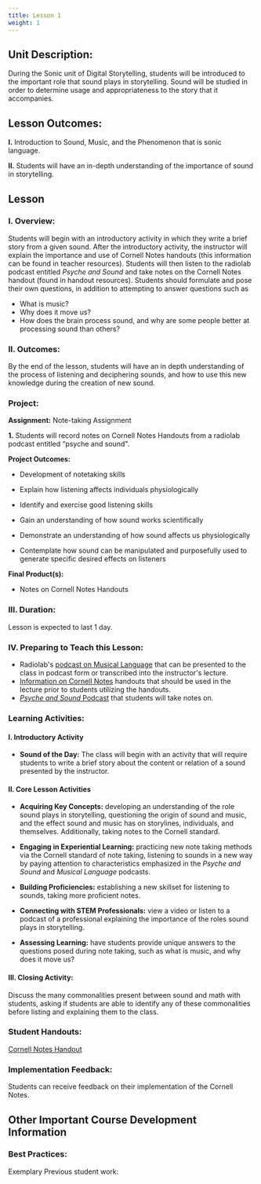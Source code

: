 ```yaml
---
title: Lesson 1
weight: 1
---
```

## Unit Description: 
During the Sonic unit of Digital Storytelling, students will be introduced to the important role that sound plays in storytelling. Sound will be studied in order to determine usage and appropriateness to the story that it accompanies. 


## Lesson Outcomes:
**I.** Introduction to Sound, Music, and the Phenomenon that is sonic language.

**II.** Students will have an in-depth understanding of the importance of sound in storytelling.

## Lesson

### I. Overview:

Students will begin with an introductory activity in which they write a brief story from a given sound. After the introductory activity, the instructor will explain the importance and use of Cornell Notes handouts (this information can be found in teacher resources). Students will then listen to the radiolab podcast entitled *Psyche and Sound* and take notes on the Cornell Notes handout (found in handout resources). Students should formulate and pose their own questions, in addition to attempting to answer questions such as 
-	What is music?
-	Why does it move us?
-	How does the brain process sound, and why are some people better at processing sound than others?



### II. Outcomes:

By the end of the lesson, students will have an in depth understanding of the process of listening and deciphering sounds, and how to use this new knowledge during the creation of new sound.
### Project:
**Assignment:**  Note-taking Assignment

		

 **1.** Students will record notes on Cornell Notes Handouts from a radiolab podcast entitled “psyche and sound".
 

**Project Outcomes:** 
-   Development of notetaking skills
    
-   Explain how listening affects individuals physiologically
    
-   Identify and exercise good listening skills
    
-   Gain an understanding of how sound works scientifically
    
-   Demonstrate an understanding of how sound affects us physiologically
    
-   Contemplate how sound can be manipulated and purposefully used to generate specific desired effects on listeners

**Final Product(s):**
	

 - Notes on Cornell Notes Handouts

### III. Duration: 
Lesson is expected to last 1 day.

### IV. Preparing to Teach this Lesson:
-	Radiolab's [podcast on Musical Language](http://www.radiolab.org/story/91512-musical-language/) that can be presented to the class in podcast form or transcribed into the instructor's lecture.
- [Information on Cornell Notes](https://drive.google.com/open?id=0B-fnzlPK8lcvT1BuSXBaVzlZQTg) handouts that should be used in the lecture prior to students utilizing the handouts.
-	[*Psyche and Sound* Podcast](https://drive.google.com/open?id=0B-fnzlPK8lcvSmN0OVV3ZW84a28) that students will take notes on.


### Learning Activities:

#### I. Introductory Activity
-  **Sound of the Day:** The class will begin with an activity that will require students to write a brief story about the content or relation of a sound presented by the instructor.

#### II. Core Lesson Activities
- **Acquiring Key Concepts:** developing an understanding of the role sound plays in storytelling, questioning the origin of sound and music, and the effect sound and music has on storylines, individuals, and themselves. Additionally, taking notes to the Cornell standard.

- **Engaging in Experiential Learning:** practicing new note taking methods via the Cornell standard of note taking, listening to sounds in a new way by paying attention to characteristics emphasized in the *Psyche and Sound* and *Musical Language* podcasts.

- **Building Proficiencies:** establishing a new skillset for listening to sounds, taking more proficient notes. 

- **Connecting with STEM Professionals:** view a video or listen to a podcast of a professional explaining the importance  of the roles sound plays in storytelling.

- **Assessing Learning:** have students provide unique answers to the questions posed during note taking, such as what is music, and why does it move us?

#### III. Closing Activity: 
Discuss the many commonalities present between sound and math with students, asking if students are able to identify any of these commonalities before listing and explaining them to the class.



### Student Handouts:
[Cornell Notes Handout](https://drive.google.com/open?id=1Kyf1MC4igp7Lp1TiMAbRyUKmHjOvdiLVtugP91m6Gf0) 

###  Implementation Feedback: 
Students can receive feedback on their implementation of the Cornell Notes.


## Other Important Course Development Information
### Best Practices:
Exemplary Previous student work: 
